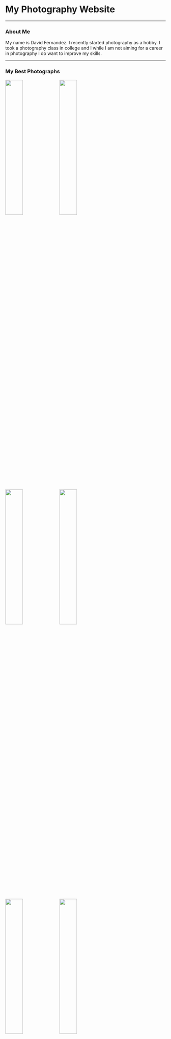 <html>
  <head>
    <title>my website</title>
    <link rel="stylesheet" href="style.css">
  </head>
  <body>
    <h1>My Photography Website</h1>
    <hr>
    <h3>About Me</h3>
    <p>My name is David Fernandez. I recently started photography as a hobby. I took a photography class in college and I while I am not aiming for a career in photography I do want to improve my skills.</p>
    <hr>
    <h3>My Best Photographs</h3>
    <img src="Best/IMG_0488_Best.jpg" width="33%" loading="lazy">
    <img src="Best/IMG_0550_Best.jpg" width="33%" loading="lazy">
    <img src="Best/IMG_0660_Best.jpg" width="33%" loading="lazy">
    <img src="Best/IMG_0752_Best.jpg" width="33%" loading="lazy">
    <img src="Best/IMG_0801_Best.jpg" width="33%" loading="lazy">
    <img src="Best/IMG_0850_Best.jpg" width="33%" loading="lazy">
    <img src="Best/IMG_0907_Best.jpg" width="33%" loading="lazy">
    <img src="Best/IMG_1149_Best.jpg" width="33%" loading="lazy">
    <img src="Best/IMG_1256_Best.jpg" width="33%" loading="lazy">
    <hr>
    <h3>Project 9: LaBagh Woods</h3>
    <p> September 1st, 2025- I was scared that most of my pictures would just be green. Thankfully we were able to find this bridge. I really like how the grafitti gives an abandoned vibe.</p>
    <img src="Project 9/IMG_1211.jpg" width="33%" loading="lazy">
    <img src="Project 9/IMG_1233.jpg" width="33%" loading="lazy">
    <img src="Project 9/IMG_1245.jpg" width="33%" loading="lazy">
    <img src="Project 9/IMG_1255.jpg" width="33%" loading="lazy">
    <img src="Project 9/IMG_1256.jpg" width="33%" loading="lazy">
    <img src="Project 9/IMG_1261.jpg" width="33%" loading="lazy">
    <img src="Project 9/IMG_1263.jpg" width="33%" loading="lazy">
    <img src="Project 9/IMG_1266.jpg" width="33%" loading="lazy">
    <img src="Project 9/IMG_1276.jpg" width="33%" loading="lazy">
    <img src="Project 9/IMG_1279.jpg" class="center" loading="lazy">
    <h3>Project 8: Nicholas J. Melas Centennial Fountain</h3>
    <p> August 14th, 2025- A big part of photography is composition. The way you angle your camera can greatly affect your photograph. I am not experienced enough to take full advantage of angles, so I decided that a big subject would help develop this skill.</p>
    <img src="Project 8/IMG_1149.jpg" width="33%" loading="lazy">
    <img src="Project 8/IMG_1170.jpg" width="33%" loading="lazy">
    <img src="Project 8/IMG_1176.jpg" width="33%" loading="lazy">
    <img src="Project 8/IMG_1181.jpg" width="33%" loading="lazy">
    <img src="Project 8/IMG_1182.jpg" width="33%" loading="lazy">
    <img src="Project 8/IMG_1183.jpg" width="33%" loading="lazy">
    <img src="Project 8/IMG_1184.jpg" width="33%" loading="lazy">
    <img src="Project 8/IMG_1186.jpg" width="33%" loading="lazy">
    <img src="Project 8/IMG_1187.jpg" width="33%" loading="lazy">
    <img src="Project 8/IMG_1202.jpg" class="center" loading="lazy">
    <h3>Project 7: Chicago Riverwalk</h3>
    <p> July 31st, 2025- I was told that I should take as many photos as possible. Act as if most of those photos won't see the light of day. Only your best photos will be seen. And with this project I officialy reached 1,000 pictures taken.</p>
    <img src="Project 7/IMG_0907.jpg" width="33%" loading="lazy">
    <img src="Project 7/IMG_0911.jpg" width="33%" loading="lazy">
    <img src="Project 7/IMG_0935.jpg" width="33%" loading="lazy">
    <img src="Project 7/IMG_0952.jpg" width="33%" loading="lazy">
    <img src="Project 7/IMG_0971.jpg" width="33%" loading="lazy">
    <img src="Project 7/IMG_0974.jpg" width="33%" loading="lazy">
    <img src="Project 7/IMG_0976.jpg" width="33%" loading="lazy">
    <img src="Project 7/IMG_0997.jpg" width="33%" loading="lazy">
    <img src="Project 7/IMG_1001.jpg" width="33%" loading="lazy">
    <img src="Project 7/IMG_1022.jpg" class="center" loading="lazy">
    <h3>Project 6: Navy Pier Flowers</h3>
    <p> July 17th, 2025- This time I wanted to expirement with photos where the subject is visible but with a blurry background. With some mixed results, this is a style I would like to revisit.</p>
    <img src="Project 6/IMG_0831.jpg" width="33%" loading="lazy">
    <img src="Project 6/IMG_0832.jpg" width="33%" loading="lazy">
    <img src="Project 6/IMG_0835.jpg" width="33%" loading="lazy">
    <img src="Project 6/IMG_0846.jpg" width="33%" loading="lazy">
    <img src="Project 6/IMG_0848.jpg" width="33%" loading="lazy">
    <img src="Project 6/IMG_0849.jpg" width="33%" loading="lazy">
    <img src="Project 6/IMG_0850.jpg" width="33%" loading="lazy">
    <img src="Project 6/IMG_0865.jpg" width="33%" loading="lazy">
    <img src="Project 6/IMG_0883.jpg" width="33%" loading="lazy">
    <img src="Project 6/IMG_0884.jpg" class="center" loading="lazy">
    <h3>Project 5: 606 Trail Streets</h3>
    <p> July 3rd, 2025- Another instant of trying to do another example of my class project. Taking pictures of the trail itself seemed too easy but I did remember of the bridges that let you walk over the streets. Unfortunately there was either too much vegetation or I was too short to take proper pictures of both streets.</p>
    <img src="Project 5/IMG_0770.jpg" width="33%" loading="lazy">
    <img src="Project 5/IMG_0777.jpg" width="33%" loading="lazy">
    <img src="Project 5/IMG_0784.jpg" width="33%" loading="lazy">
    <img src="Project 5/IMG_0787.jpg" width="33%" loading="lazy">
    <img src="Project 5/IMG_0789.jpg" width="33%" loading="lazy">
    <img src="Project 5/IMG_0801.jpg" width="33%" loading="lazy">
    <img src="Project 5/IMG_0804.jpg" width="33%" loading="lazy">
    <img src="Project 5/IMG_0809.jpg" width="33%" loading="lazy">
    <img src="Project 5/IMG_0816.jpg" width="33%" loading="lazy">
    <img src="Project 5/IMG_0818.jpg" class="center" loading="lazy">
    <h3>Project 4: Ping Tom Memorial Park</h3>
    <p> June 12th, 2025- I think this was the first time I've been to the south side of chicago in general. Photography has reall made me discover different parts of the city. I wish I could have convinced my parent to take the boat tour.</p>
    <img src="Project 4/IMG_0675.jpg" width="33%" loading="lazy">
    <img src="Project 4/IMG_0680.jpg" width="33%" loading="lazy">
    <img src="Project 4/IMG_0693.jpg" width="33%" loading="lazy">
    <img src="Project 4/IMG_0707.jpg" width="33%" loading="lazy">
    <img src="Project 4/IMG_0711.jpg" width="33%" loading="lazy">
    <img src="Project 4/IMG_0721.jpg" width="33%" loading="lazy">
    <img src="Project 4/IMG_0725.jpg" width="33%" loading="lazy">
    <img src="Project 4/IMG_0732.jpg" width="33%" loading="lazy">
    <img src="Project 4/IMG_0740.jpg" width="33%" loading="lazy">
    <img src="Project 4/IMG_0752.jpg" class="center" loading="lazy">
    <h3>Project 3: Downtown Turning Dark</h3>
    <p> June 2nd, 2025- At this point I've only been downtown after dark once, the year before I started photography. Anyone, even people who don't have an interest in photography, must admit that night photography makes subjects look more interesting. But taking photos with very low light makes chosing the correct settings quite difficult. </p>
    <img src="Project 3/IMG_0582.jpg" width="33%" loading="lazy">
    <img src="Project 3/IMG_0609.jpg" width="33%" loading="lazy">
    <img src="Project 3/IMG_0625.jpg" width="33%" loading="lazy">
    <img src="Project 3/IMG_0641.jpg" width="33%" loading="lazy">
    <img src="Project 3/IMG_0645.jpg" width="33%" loading="lazy">
    <img src="Project 3/IMG_0653.jpg" width="33%" loading="lazy">
    <img src="Project 3/IMG_0658.jpg" width="33%" loading="lazy">
    <img src="Project 3/IMG_0660.jpg" width="33%" loading="lazy">
    <img src="Project 3/IMG_0662.jpg" width="33%" loading="lazy">
    <img src="Project 3/IMG_0668.jpg" class="center" loading="lazy">
    <h3>Project 2: Sidewalk</h3>
    <p> April 28th, 2025- During my photography class, we had an assignment where we had to take similar subjects and take the same pictures. Just changing out the subject. For that assignment I took photos of bridges. I wanted to do something similiar so on my way to class I would take pictures of the path ahead of me before crossing the road.</p>
    <img src="Project 2/IMG_0549.jpg" width="33%" loading="lazy">
    <img src="Project 2/IMG_0550.jpg" width="33%" loading="lazy">
    <img src="Project 2/IMG_0553.jpg" width="33%" loading="lazy">
    <img src="Project 2/IMG_0561.jpg" width="33%" loading="lazy">
    <img src="Project 2/IMG_0563.jpg" width="33%" loading="lazy">
    <img src="Project 2/IMG_0568.jpg" width="33%" loading="lazy">
    <img src="Project 2/IMG_0569.jpg" width="33%" loading="lazy">
    <img src="Project 2/IMG_0574.jpg" width="33%" loading="lazy">
    <img src="Project 2/IMG_0576.jpg" width="33%" loading="lazy">
    <img src="Project 2/IMG_0577.jpg" class="center" loading="lazy">
    <h3><a href="Project1.html"> Project 1: Brownlinw/Downtown </a></h3>
    <p> December 30th, 2024- This is my first attempt at a personal photography project. I completly forgot to set my ISO to 400. Most of these photos were taken from the brown line CTA. You can tell how dirty the windows were.</p>
    <img src="Best/IMG_0488_Best.jpg" width="50%" loading="lazy">
  </body>
</html>
